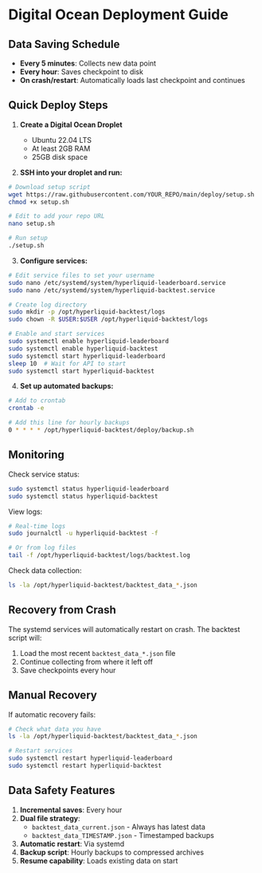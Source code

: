 # Digital Ocean Deployment Guide

## Data Saving Schedule
- **Every 5 minutes**: Collects new data point
- **Every hour**: Saves checkpoint to disk
- **On crash/restart**: Automatically loads last checkpoint and continues

## Quick Deploy Steps

1. **Create a Digital Ocean Droplet**
   - Ubuntu 22.04 LTS
   - At least 2GB RAM
   - 25GB disk space

2. **SSH into your droplet and run:**
```bash
# Download setup script
wget https://raw.githubusercontent.com/YOUR_REPO/main/deploy/setup.sh
chmod +x setup.sh

# Edit to add your repo URL
nano setup.sh

# Run setup
./setup.sh
```

3. **Configure services:**
```bash
# Edit service files to set your username
sudo nano /etc/systemd/system/hyperliquid-leaderboard.service
sudo nano /etc/systemd/system/hyperliquid-backtest.service

# Create log directory
sudo mkdir -p /opt/hyperliquid-backtest/logs
sudo chown -R $USER:$USER /opt/hyperliquid-backtest/logs

# Enable and start services
sudo systemctl enable hyperliquid-leaderboard
sudo systemctl enable hyperliquid-backtest
sudo systemctl start hyperliquid-leaderboard
sleep 10  # Wait for API to start
sudo systemctl start hyperliquid-backtest
```

4. **Set up automated backups:**
```bash
# Add to crontab
crontab -e

# Add this line for hourly backups
0 * * * * /opt/hyperliquid-backtest/deploy/backup.sh
```

## Monitoring

Check service status:
```bash
sudo systemctl status hyperliquid-leaderboard
sudo systemctl status hyperliquid-backtest
```

View logs:
```bash
# Real-time logs
sudo journalctl -u hyperliquid-backtest -f

# Or from log files
tail -f /opt/hyperliquid-backtest/logs/backtest.log
```

Check data collection:
```bash
ls -la /opt/hyperliquid-backtest/backtest_data_*.json
```

## Recovery from Crash

The systemd services will automatically restart on crash. The backtest script will:
1. Load the most recent `backtest_data_*.json` file
2. Continue collecting from where it left off
3. Save checkpoints every hour

## Manual Recovery

If automatic recovery fails:
```bash
# Check what data you have
ls -la /opt/hyperliquid-backtest/backtest_data_*.json

# Restart services
sudo systemctl restart hyperliquid-leaderboard
sudo systemctl restart hyperliquid-backtest
```

## Data Safety Features

1. **Incremental saves**: Every hour
2. **Dual file strategy**: 
   - `backtest_data_current.json` - Always has latest data
   - `backtest_data_TIMESTAMP.json` - Timestamped backups
3. **Automatic restart**: Via systemd
4. **Backup script**: Hourly backups to compressed archives
5. **Resume capability**: Loads existing data on start